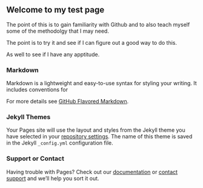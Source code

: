 ## Welcome to my test page

The point of this is to gain familiarity with Github and to also teach myself some of the methodolgy that I may need.

The point is to try it and see if I can figure out a good way to do this.

As well to see if I have any apptitude.

### Markdown

Markdown is a lightweight and easy-to-use syntax for styling your writing. It includes conventions for

For more details see [GitHub Flavored Markdown](https://guides.github.com/features/mastering-markdown/).

### Jekyll Themes

Your Pages site will use the layout and styles from the Jekyll theme you have selected in your [repository settings](https://github.com/Jussy23/http-jussy23.github.io-/settings). The name of this theme is saved in the Jekyll `_config.yml` configuration file.

### Support or Contact

Having trouble with Pages? Check out our [documentation](https://help.github.com/categories/github-pages-basics/) or [contact support](https://github.com/contact) and we’ll help you sort it out.
